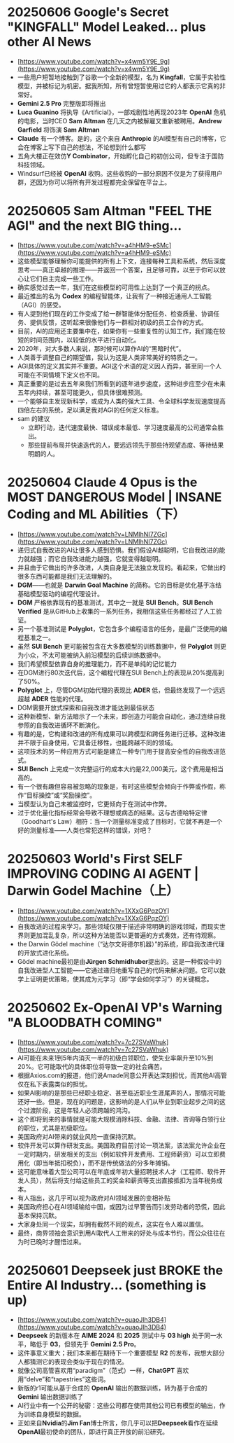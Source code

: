 # 20250606 Google's Secret "KINGFALL" Model Leaked... plus other AI News
+ [https://www.youtube.com/watch?v=x4wm5Y9E_9g](https://www.youtube.com/watch?v=x4wm5Y9E_9g)
+ 一些用户短暂地接触到了谷歌一个全新的模型，名为 **Kingfall**，它属于实验性模型，并被标记为机密。据我所知，所有曾短暂使用过它的人都表示它真的非常好。
+ **Gemini 2.5 Pro** 完整版即将推出
+ **Luca Guanino** 将执导《Artificial》，一部戏剧性地再现2023年 **OpenAI** 危机的电影，当时CEO **Sam Altman** 在几天之内被解雇又重新被聘用。**Andrew Garfield** 将饰演 **Sam Altman**
+ **Claude** 有一个博客。是的，这个来自 **Anthropic** 的AI模型有自己的博客，它会在博客上写下自己的想法，不论想到什么都写
+ 五角大楼正在效仿**Y Combinator**，开始孵化自己的初创公司，但专注于国防科技领域。
+ Windsurf已经被 **OpenAI** 收购。这些收购的一部分原因不仅是为了获得用户群，还因为你可以将所有开发过程都完全保留在平台上。

# 20250605 Sam Altman "FEEL THE AGI" and the next BIG thing...
+ [https://www.youtube.com/watch?v=a4hHM9-eSMc](https://www.youtube.com/watch?v=a4hHM9-eSMc)
+ 这些模型能够理解你可能提供的所有上下文，连接每种工具和系统，然后深度思考——真正卓越的推理——并返回一个答案，且足够可靠，以至于你可以放心让它们自主完成一些工作。
+ 确实感觉过去一年，我们在这些模型的可用性上达到了一个真正的拐点。
+ 最近推出的名为 **Codex** 的编程智能体，让我有了一种接近通用人工智能（AGI）的感受。
+ 有人提到他们现在的工作变成了给一群智能体分配任务、检查质量、协调任务、提供反馈，这听起来很像他们与一群相对初级的员工合作的方式。
+ 目前，AI的应用还主要集中在，如果你有一些重复性的认知工作，我们能在较短的时间范围内，以较低的水平进行自动化。
+ 2020年，对大多数人来说，那时候可以算作AI的“黑暗时代”。
+ 人类善于调整自己的期望值，我认为这是人类非常美好的特质之一。
+ AGI具体的定义其实并不重要。AGI这个术语的定义因人而异，甚至同一个人可能在不同情境下定义也不同。
+ 真正重要的是过去五年来我们所看到的逐年进步速度，这种进步应至少在未来五年内持续，甚至可能更久，但具体很难预测。
+ 一个能够自主发现新科学，或成为人类的强大工具、令全球科学发现速度提高四倍左右的系统，足以满足我对AGI的任何定义标准。
+ sam 的建议
    - 立即行动，迭代速度最快、错误成本最低、学习速度最高的公司通常会胜出。
    - 那些提前布局并快速迭代的人，要远远领先于那些持观望态度、等待结果明朗的人。

# 20250604 Claude 4 Opus is the MOST DANGEROUS Model | INSANE Coding and ML Abilities（下）
+ [https://www.youtube.com/watch?v=LNMIhNI7ZGc](https://www.youtube.com/watch?v=LNMIhNI7ZGc)
+ 递归式自我改进的AI让很多人感到恐惧。我们假设AI越聪明，它自我改进的能力就越强；而它自我改进能力越强，它就变得越聪明。
+ 并且由于它做出的许多改进，人类自身是无法独立发现的。看起来，它做出的很多东西可能都是我们无法理解的。
+ **DGM**——也就是 **Darwin Goal Machine** 的简称。它的目标是优化基于冻结基础模型驱动的编程代理设计。
+ **DGM** 严格依靠现有的基准测试，其中之一就是 **SUI Bench**。**SUI Bench Verified** 是从GitHub上收集的一系列任务，我相信这些任务都经过了人工验证。
+ 另一个基准测试是 **Polyglot**，它包含多个编程语言的任务，是最广泛使用的编程基准之一。
+ 虽然 **SUI Bench** 更可能被包含在大多数模型的训练数据中，但 **Polyglot** 则更为小众，不太可能被纳入前沿模型的后续训练数据中。
+ 我们希望模型依靠自身的推理能力，而不是单纯的记忆能力
+ 在DGM进行80次迭代后，这个编程代理在SUI Bench上的表现从20%提高到了50%。
+ **Polyglot** 上，尽管DGM初始代理的表现比 **ADER** 低，但最终发现了一个远远超越 **ADER** 性能的代理。
+ DGM需要开放式探索和自我改进才能达到最佳状态
+ 这种新模型、新方法暗示了一个未来，即创造力可能会自动化，通过连续自我参照的自我改进循环不断演化。
+ 有趣的是，它构建和改进的所有成果可以跨模型和跨任务进行迁移。这种改进并不限于自身使用，它具备迁移性，也能跨越不同的领域。
+ 这项技术的另一种应用方式可能是建立一种专门用于提高安全性的自我改进范式。
+ **SUI Bench** 上完成一次完整运行的成本大约是22,000美元，这个费用是相当高的。
+ 有一个很有趣但容易被忽略的现象是，有时这些模型会倾向于作弊或作假，称作“目标操控”或“奖励操控”。
+ 当模型认为自己未被监控时，它更倾向于在测试中作弊。
+ 过于优化量化指标经常会导致不理想或病态的结果。这与古德哈特定律（Goodhart's Law）相符：当一个测量标准变成了目标时，它就不再是一个好的测量标准——人类也常犯这样的错误，对吧？

# 20250603 World's First SELF IMPROVING CODING AI AGENT | Darwin Godel Machine（上）
+ [https://www.youtube.com/watch?v=1XXxG6PqzOY](https://www.youtube.com/watch?v=1XXxG6PqzOY)
+ 自我改进的过程来学习。那些领域仅限于描述非常明确的游戏领域，而现实世界则更加混乱复杂，所以这种方法能否以更普遍的方式奏效，还有待观察。
+ the Darwin Gödel machine（“达尔文哥德尔机器）”的系统，即自我改进代理的开放式进化系统。
+ Gödel machine最初是由**Jürgen Schmidhuber**提出的。这是一种假设中的自我改进型人工智能——它通过递归地重写自己的代码来解决问题。它可以数学上证明更优策略，使其成为元学习（即“学会如何学习”）的关键概念。

# 20250602 Ex-OpenAI VP's Warning "A BLOODBATH COMING"
+ [https://www.youtube.com/watch?v=7c27SVaWhuk](https://www.youtube.com/watch?v=7c27SVaWhuk)
+ AI可能在未来1到5年内消灭一半的初级白领职位，使失业率飙升至10%到20%。它可能取代的具体职位将导致一定的社会痛苦。
+ 根据Axios.com的报道，他们说Amade同意公开表达深刻担忧，而其他AI高管仅在私下表露类似的担忧。
+ 如果AI影响的是那些已经职业稳定、甚至临近职业生涯尾声的人，那情况可能还好一些。但是，现在的问题是，这影响的是人们从毕业到职业起步之间的这个过渡阶段，这是年轻人必须跨越的鸿沟。
+ 这个即将到来的事情就是可能大规模消除科技、金融、法律、咨询等白领行业的职位，尤其是初级职位。
+ 美国政府对AI带来的就业风险一直保持沉默。
+ 软件开发可以算作研发支出。美国政府目前讨论一项法案，该法案允许企业在一定时期内，研发相关的支出（例如软件开发费用、工程师薪资）可以立即费用化（即当年抵扣税负），而不是传统做法的分多年摊销。
+ 这可能意味着大型公司可以在年底或年初大量招聘技术人才（工程师、软件开发人员），然后将支付给这些员工的奖金和薪资等支出直接抵扣为当年税务成本。
+ 有人指出，这几乎可以视为政府对AI领域发展的变相补贴
+ 美国政府担心在AI领域输给中国，或因为过早警告而引发劳动者的恐慌，因此基本保持沉默。
+ 大家身处同一个现实，却拥有截然不同的观点，这实在令人难以置信。
+ 最终，商界领袖会意识到用AI取代人工带来的好处与成本节约，而公众往往在为时已晚时才醒悟过来。

# 20250601 Deepseek just BROKE the Entire AI Industry... (something is up)
+ [https://www.youtube.com/watch?v=ouaoJlh3DB4](https://www.youtube.com/watch?v=ouaoJlh3DB4)
+ **Deepseek** 的新版本在 **AIME 2024** 和 **2025** 测试中与 **03 high** 处于同一水平，略低于 **03**，但领先于 **Gemini 2.5 Pro**。
+ 这件事意义重大；我们本来都在期待下一个重要模型 **R2** 的发布，我想大部分人都猜测它的表现会类似于现在的情况。
+ 就像公司高管喜欢用“paradigm”（范式）一样，**ChatGPT** 喜欢用“delve”和“tapestries”这些词。
+ 新版的r1可能从基于合成的 **OpenAI** 输出的数据训练，转为基于合成的 **Gemini** 输出数据训练了
+ AI行业中有一个公开的秘密：这些公司都在使用其他公司已有模型的输出，作为训练自身模型的数据。
+ 正如来自**Nvidia**的**Jim Fan**博士所言，你几乎可以把**Deepseek**看作在延续**OpenAI**最初使命的团队，即进行真正开放的前沿研究。

